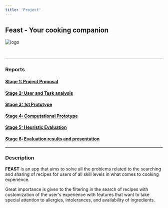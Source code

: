 ```yaml
---
title: 'Project'
---
```


## Feast - Your cooking companion

![logo](../logo.png)

<br>

---

### Reports

#### [Stage 1: Project Proposal](../G_23_stage1.pdf)

#### [Stage 2: User and Task analysis](../G_23_stage2.pdf)

#### [Stage 3: 1st Prototype](../G_23_stage3.pdf)

#### [Stage 4: Computational Prototype](../G_23_stage4.pdf)

<h4><a href="#" onclick="document.getElementById('stage5-dialog').showModal(); return false;">Stage 5: Heuristic Evaluation</a></h4>

#### [Stage 6: Evaluation results and presentation](../G_23_stage6.pdf)

---

### Description 

**FEAST** is an app that aims to solve all the problems related to the searching and sharing of recipes for users of all skill levels in what comes to cooking experience.

Great importance is given to the filtering in the search of recipes with customization of the user's experience with features that want to take special attention to allergies, intolerances, and availability of ingredients.

<style>

    article, fieldset, dialog {
  border: 1px solid var(--border);
  padding: 1rem;
  border-radius: var(--standard-border-radius);
  margin-bottom: 1rem;
}

.image-container {
    display: flex; /* Display the figures in a row */
    justify-content: space-between; /* Space evenly between figures */
}

.image-box {
    flex: 1;
    text-align: center;
    margin-right: 30px;
    transition: transform 0.2s; /* Add a transition for the transform property */
    cursor: pointer;
}

.image-box:hover {
    transform: scale(1.1); /* Increase the size by 10% on hover */
}

/* Remove the margin-right from the last image-box to avoid extra space */
.image-box:last-child {
    margin-right: 0;
}

li, ul, a {
  outline: none;
  -moz-outline-style: none;

}
figure {
    flex: 1; /* Each figure takes up an equal portion of the container */
    text-align: center; /* Center align contents */
    margin-right: 30px;
}

figure:last-child {
    margin-right: 0;
}

:root,
::backdrop {
  /* Set sans-serif & mono fonts */
  --sans-font: -apple-system, BlinkMacSystemFont, "Avenir Next", Avenir,
    "Nimbus Sans L", Roboto, "Noto Sans", "Segoe UI", Arial, Helvetica,
    "Helvetica Neue", sans-serif;
  --mono-font: Consolas, Menlo, Monaco, "Andale Mono", "Ubuntu Mono", monospace;
  --standard-border-radius: 5px;

  /* Default (light) theme */
  --bg: #fff;
  --accent-bg: #f5f7ff;
  --text: #212121;
  --text-light: #585858;
  --border: #898EA4;
  --accent: #0d47a1;
  --code: #d81b60;
  --preformatted: #444;
  --marked: #ffdd33;
  --disabled: #efefef;
}

@media (prefers-color-scheme: dark) {
  :root,
  ::backdrop {
    color-scheme: dark;
    --bg: #212121;
    --accent-bg: #2b2b2b;
    --text: #dcdcdc;
    --text-light: #ababab;
    --accent: #ffb300;
    --code: #f06292;
    --preformatted: #ccc;
    --disabled: #111;
  }
  /* Add a bit of transparency so light media isn't so glaring in dark mode */
  img,
  video {
    opacity: 0.8;
  }
}

article, fieldset, dialog {
  border: 1px solid var(--border);
  padding: 1rem;
  border-radius: var(--standard-border-radius);
  margin-bottom: 1rem;
}

dialog {
  max-width: 40rem;
  margin: auto;
}

dialog::backdrop {
  background-color: var(--bg);
  opacity: 0.8;
}

@media only screen and (max-width: 720px) {
  dialog {
    max-width: 100%;
    margin: auto 1em;
  }
}

</style>

<dialog id="stage5-dialog">
    <form method="dialog">
        <h5><a href="#" onclick="window.location.href = '../G_23_stage5_sent.pdf' ">Sent evaluation</a></h5>
        <h5><a href="#" onclick="window.location.href = '../G_23_stage5_ours.pdf' ">Received evaluation</a></h5>
    	<button>Close</button>
    </form>
</dialog>